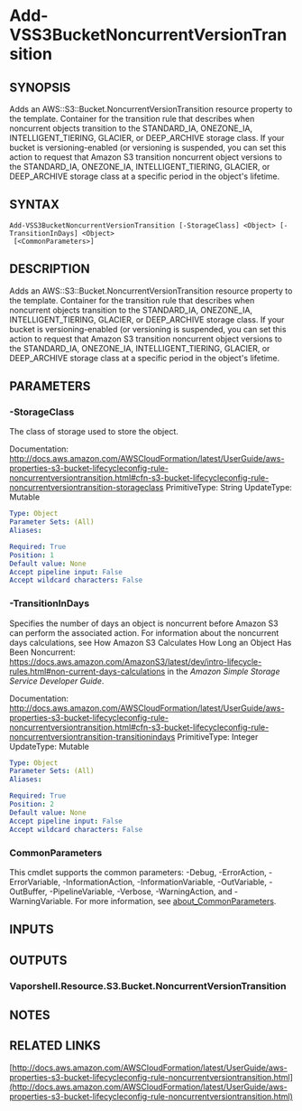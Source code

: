 # Add-VSS3BucketNoncurrentVersionTransition

## SYNOPSIS
Adds an AWS::S3::Bucket.NoncurrentVersionTransition resource property to the template.
Container for the transition rule that describes when noncurrent objects transition to the STANDARD_IA, ONEZONE_IA, INTELLIGENT_TIERING, GLACIER, or DEEP_ARCHIVE storage class.
If your bucket is versioning-enabled (or versioning is suspended, you can set this action to request that Amazon S3 transition noncurrent object versions to the STANDARD_IA, ONEZONE_IA, INTELLIGENT_TIERING, GLACIER, or DEEP_ARCHIVE storage class at a specific period in the object's lifetime.

## SYNTAX

```
Add-VSS3BucketNoncurrentVersionTransition [-StorageClass] <Object> [-TransitionInDays] <Object>
 [<CommonParameters>]
```

## DESCRIPTION
Adds an AWS::S3::Bucket.NoncurrentVersionTransition resource property to the template.
Container for the transition rule that describes when noncurrent objects transition to the STANDARD_IA, ONEZONE_IA, INTELLIGENT_TIERING, GLACIER, or DEEP_ARCHIVE storage class.
If your bucket is versioning-enabled (or versioning is suspended, you can set this action to request that Amazon S3 transition noncurrent object versions to the STANDARD_IA, ONEZONE_IA, INTELLIGENT_TIERING, GLACIER, or DEEP_ARCHIVE storage class at a specific period in the object's lifetime.

## PARAMETERS

### -StorageClass
The class of storage used to store the object.

Documentation: http://docs.aws.amazon.com/AWSCloudFormation/latest/UserGuide/aws-properties-s3-bucket-lifecycleconfig-rule-noncurrentversiontransition.html#cfn-s3-bucket-lifecycleconfig-rule-noncurrentversiontransition-storageclass
PrimitiveType: String
UpdateType: Mutable

```yaml
Type: Object
Parameter Sets: (All)
Aliases:

Required: True
Position: 1
Default value: None
Accept pipeline input: False
Accept wildcard characters: False
```

### -TransitionInDays
Specifies the number of days an object is noncurrent before Amazon S3 can perform the associated action.
For information about the noncurrent days calculations, see How Amazon S3 Calculates How Long an Object Has Been Noncurrent: https://docs.aws.amazon.com/AmazonS3/latest/dev/intro-lifecycle-rules.html#non-current-days-calculations in the *Amazon Simple Storage Service Developer Guide*.

Documentation: http://docs.aws.amazon.com/AWSCloudFormation/latest/UserGuide/aws-properties-s3-bucket-lifecycleconfig-rule-noncurrentversiontransition.html#cfn-s3-bucket-lifecycleconfig-rule-noncurrentversiontransition-transitionindays
PrimitiveType: Integer
UpdateType: Mutable

```yaml
Type: Object
Parameter Sets: (All)
Aliases:

Required: True
Position: 2
Default value: None
Accept pipeline input: False
Accept wildcard characters: False
```

### CommonParameters
This cmdlet supports the common parameters: -Debug, -ErrorAction, -ErrorVariable, -InformationAction, -InformationVariable, -OutVariable, -OutBuffer, -PipelineVariable, -Verbose, -WarningAction, and -WarningVariable. For more information, see [about_CommonParameters](http://go.microsoft.com/fwlink/?LinkID=113216).

## INPUTS

## OUTPUTS

### Vaporshell.Resource.S3.Bucket.NoncurrentVersionTransition
## NOTES

## RELATED LINKS

[http://docs.aws.amazon.com/AWSCloudFormation/latest/UserGuide/aws-properties-s3-bucket-lifecycleconfig-rule-noncurrentversiontransition.html](http://docs.aws.amazon.com/AWSCloudFormation/latest/UserGuide/aws-properties-s3-bucket-lifecycleconfig-rule-noncurrentversiontransition.html)

